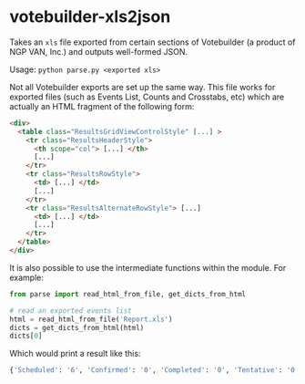 # votebuilder-xls2json

Takes an `xls` file exported from certain sections of Votebuilder (a product of NGP VAN, Inc.) and outputs well-formed JSON.

Usage: `python parse.py <exported xls>`

Not all Votebuilder exports are set up the same way. This file works for exported files (such as Events List, Counts and Crosstabs, etc) which are actually an HTML fragment of the following form:

```html
<div>
  <table class="ResultsGridViewControlStyle" [...] >
    <tr class="ResultsHeaderStyle">
      <th scope="col"> [...] </th>
      [...]
    </tr>
    <tr class="ResultsRowStyle">
      <td> [...] </td>
      [...]
    </tr>
    <tr class="ResultsAlternateRowStyle"> [...]
      <td> [...] </td>
      [...]
    </tr>
  </table>
</div>
```

It is also possible to use the intermediate functions within the module. For example:

```python
from parse import read_html_from_file, get_dicts_from_html

# read an exported events list
html = read_html_from_file('Report.xls')
dicts = get_dicts_from_html(html)
dicts[0]
```

Which would print a result like this:
```python
{'Scheduled': '6', 'Confirmed': '0', 'Completed': '0', 'Tentative': '0', 'Invited': '0', 'Walk In': '0', 'Conf Twice': '0', 'Paid': '0', 'ID': '55555', 'Wait List': '0', 'Cancelled': '0', 'Left Msg': '0', 'Time': '10:00 AM - 4:00 PM', 'Date': '1/1/13', 'No Show': '0', 'Type': 'Canvassing', 'Event': 'Anytown Canvass', 'Declined': '0'}
```